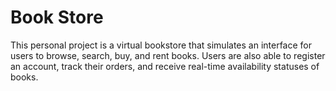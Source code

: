 # Book Store
This personal project is a virtual bookstore that simulates an interface for users to browse, search, buy, and rent books.
Users are also able to register an account, track their orders, and receive real-time availability statuses of books.
